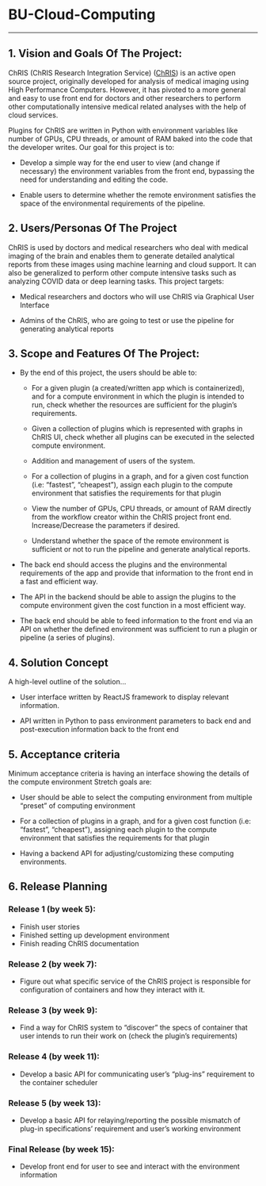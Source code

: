 # BU-Cloud-Computing
** **

## 1. Vision and Goals Of The Project:

ChRIS (ChRIS Research Integration Service) ([ChRIS](http://chrisproject.org/)) is an active open source project, originally developed for analysis of medical imaging using High Performance Computers. However, it has pivoted to a more general and easy to use front end for doctors and other researchers to perform other computationally intensive medical related analyses with the help of cloud services. 

Plugins for ChRIS are written in Python with environment variables like number of GPUs, CPU threads, or amount of RAM baked into the code that the developer writes. Our goal for this project is to:
 * Develop a simple way for the end user to view (and change if necessary) the environment variables from the front end, bypassing the need for understanding and editing the code.

* Enable users to determine whether the remote environment satisfies the space of the environmental requirements of the pipeline.

## 2. Users/Personas Of The Project

ChRIS is used by doctors and medical researchers who deal with medical imaging of the brain and enables them to generate detailed analytical reports from these images using machine learning and cloud support. It can also be generalized to perform other compute intensive tasks such as analyzing COVID data or deep learning tasks. This project targets:

 * Medical researchers and doctors who will use ChRIS via Graphical User Interface

* Admins of the ChRIS, who are going to test or use the pipeline for generating analytical reports

## 3. Scope and Features Of The Project:

* By the end of this project, the users should be able to:
    
    * For a given plugin (a created/written app which is containerized), and for a compute environment in which the plugin is intended to run, check whether the resources are sufficient for the plugin’s requirements.

    * Given a collection of plugins which is  represented with graphs in ChRIS UI, check whether all plugins can be executed in the selected compute environment.

    * Addition and management of users of the system. 

    * For a collection of plugins in a graph, and for a given cost function (i.e: “fastest”, “cheapest”), assign each plugin to the compute environment that satisfies the   requirements for that plugin

    * View the number of GPUs, CPU threads, or amount of RAM directly from the workflow creator within the ChRIS project front end.
Increase/Decrease the parameters if desired.

    * Understand whether the space of the remote environment is sufficient or not to run the pipeline and generate analytical reports.

* The back end should access the plugins and the environmental requirements of the app and provide that information to the front end in a fast and efficient way.

* The API in the backend should be able to assign the plugins to the compute environment given the cost function in a most efficient way. 

* The back end should be able to feed information to the front end via an API on whether the defined environment was sufficient to run a plugin or pipeline (a series of plugins).

## 4. Solution Concept

A high-level outline of the solution…

* User interface written by ReactJS framework to  display relevant information.

* API written in Python to pass environment parameters to back end and post-execution information back to the front end

## 5. Acceptance criteria

Minimum acceptance criteria is having an interface showing the details of the compute environment Stretch goals are:

* User should be able to select the computing environment from multiple “preset” of computing environment

* For a collection of plugins in a graph, and for a given cost function (i.e: “fastest”, “cheapest”), assigning each plugin to the compute environment that satisfies the requirements for that plugin

* Having a backend API for adjusting/customizing these computing environments.

## 6. Release Planning

### Release 1 (by week 5): 
* Finish user stories
* Finished setting up development environment
* Finish reading ChRIS documentation

### Release 2 (by week 7): 
* Figure out what specific service of the ChRIS project is responsible for configuration of containers and how they interact with it.

### Release 3 (by week 9): 
* Find a way for ChRIS system to “discover” the specs of container that user intends to run their work on (check the plugin’s requirements)

### Release 4 (by week 11): 
* Develop a basic API for communicating user’s “plug-ins” requirement to the container scheduler

### Release 5 (by week 13): 
* Develop a basic API for relaying/reporting the possible mismatch of plug-in specifications’ requirement and user’s working environment

### Final Release (by week 15):
* Develop front end for user to see and interact with the environment information


